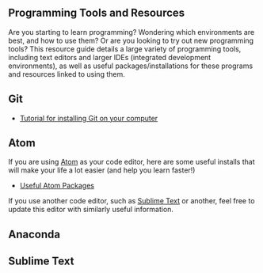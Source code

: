 ## Programming Tools and Resources

Are you starting to learn programming? Wondering which environments are best, and how to use them? Or are you looking to try out new programming tools? This resource guide details a large variety of programming tools, including text editors and larger IDEs (integrated development environments), as well as useful packages/installations for these programs and resources linked to using them.

## Git

* [Tutorial for installing Git on your computer](https://www.atlassian.com/git/tutorials/install-git)

## Atom

If you are using [Atom](https://atom.io/) as your code editor, here are some useful installs that will make your life a lot easier (and help you learn faster!)

* [Useful Atom Packages](http://voidcanvas.com/12-must-have-atom-extensions-to-work-in-javascript/)

If you use another code editor, such as [Sublime Text](https://www.sublimetext.com/) or another, feel free to update this editor with similarly useful information.

## Anaconda

## Sublime Text
